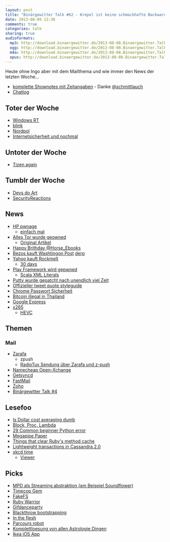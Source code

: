 ```yaml
---
layout: post
title: "Binärgewitter Talk #62 - Krepel ist keine schmackhafte Backware"
date: 2013-08-09 13:30
comments: true
categories: talk
sharing: true
audioformats:
  mp3: http://download.binaergewitter.de/2013-08-08.Binaergewitter.Talk.62.mp3
  ogg: http://download.binaergewitter.de/2013-08-08.Binaergewitter.Talk.62.ogg
  m4a: http://download.binaergewitter.de/2013-08-08.Binaergewitter.Talk.62.m4a
  opus: http://download.binaergewitter.de/2013-08-08.Binaergewitter.Talk.62.opus
---
```

Heute ohne Ingo aber mit dem Mailthema und wie immer den News der letzten Woche...

* [komplette Shownotes mit Zeitangaben](http://pad.shownot.es/doc/binaergewitter-62/readonly#htmllist ) - Danke [@schmittlauch](https://twitter.com/schmittlauch)
* [Chatlog](http://xenim.imake.io/chatlog/binaergewitter-BGT062)

## Toter der Woche

* [Windows RT](http://www.nzz.ch/aktuell/digital/asus-gibt-windows-rt-auf-1.18126063)
* [blink](http://www.heise.de/open/meldung/Firefox-23-mit-Teilen-Funktion-und-ohne-blink-1930833.html)
* [Nordpol](http://www.mnn.com/earth-matters/climate-weather/stories/north-pole-melts-forms-lake-at-top-of-the-world)
* [Internetsicherheit](https://github.com/search?p=3&q=mysqldump+-p&ref=searchresults&type=Code)[ und nochmal](https://github.com/search?p=3&q=extension:php+mysql_query+$_GET&ref=searchresults&type=Code
)

## Untoter der Woche

* [Tizen again](http://www.heise.de/newsticker/meldung/Samsung-Tizen-fuer-alles-1930958.html)

## Tumblr der Woche

- [Devs do Art](http://devsdoart.com/)
- [SecurityReactions](http://securityreactions.tumblr.com/post/57703935169/this-happens-every-time-we-draw-network-diagrams-on-the)

## News

- [HP pwnage](http://sekurak.pl/hp-laserjet-pro-printers-remote-admin-password-extraction/)
    * [einfach mal](http://reddit.com/r/shittyadvice)
- [Alles Tor wurde geowned](http://arstechnica.com/tech-policy/2013/08/researchers-say-tor-targeted-malware-phoned-home-to-nsa/)
  - [Original Artikel](http://www.twitlonger.com/show/n_1rlo0uu)
- [Happy Brithday @Horse_Ebooks](https://medium.com/language-lingustics/7e3b7130f131)
- [Bezos kauft Washtingon Post](http://techcrunch.com/2013/08/05/bezos-not-bozos/) [derp](
http://www.washingtonpost.com/national/washington-post-to-be-sold-to-jeff-bezos/2013/08/05/ca537c9e-fe0c-11e2-9711-3708310f6f4d_story.html)
- [Yahoo kauft Rockmelt](http://blog.rockmelt.com/post/57166686461/big-company-news)
    * [30 days](http://yahoo.tumblr.com/post/57582020969/kicking-off-30-days-of-change)
- [Play Framework wird gepwned](http://www.playframework.com/security/vulnerability/20130806-SessionInjection)
    * [Scala XML Literals](http://grahamhackingscala.blogspot.de/2009/11/xml-generation-with-scala.html)
- [Putty wurde gepatcht nach unendlich viel Zeit](http://www.chiark.greenend.org.uk/~sgtatham/putty/)
- [Offizieller tweet quote styleguide](http://www.mla.org/style/handbook_faq/cite_a_tweet)
- [Chrome Passwort Sicherheit]( http://blog.elliottkember.com/chromes-insane-password-security-strategy)
- [Bitcoin illegal in Thailand](https://bitcoin.co.th/trading-suspended-due-to-bank-of-thailand-advisement/?bettertitle)
- [Google Express](https://www.google.com/shopping/express/about/index.html)
- [x265](https://bitbucket.org/multicoreware/x265/wiki/Home)
    * [HEVC](http://de.wikipedia.org/wiki/High_Efficiency_Video_Coding)

## Themen

### Mail

* [Zarafa](http://zarafa.com)
    - zpush
    - [RadioTux Sendung über Zarafa und z-push](http://www.radiotux.de/index.php?/archives/7159-RadioTux-Magazin-Juli-2011.html)
* [Namecheap Open-Xchange](https://www.namecheap.com/email/email-hosting.aspx)
* [Getsyncd](http://www.getsyncd.com/index.php)
* [FastMail](https://www.fastmail.fm/)
* [Zoho](https://www.zoho.com/)
* [Binärgewitter Talk #4](http://blog.binaergewitter.de/blog/2012/02/23/binaergewitter-talk-number-4-ich-filter-blumen/)

## Lesefoo

- [Is Dollar cost averaging dumb](http://business.time.com/2012/11/15/is-dollar-cost-averaging-dumb/)
- [Block, Proc, Lambda](http://awaxman11.github.io/blog/2013/08/05/what-is-the-difference-between-a-block/)
- [29 Common beginner Python error](http://pythonforbiologists.com/index.php/29-common-beginner-python-errors-on-one-page/)
- [Megapipe Paper](http://www.eecs.berkeley.edu/~sylvia/papers/osdi2012_megapipe.pdf)
- [Things that clear Ruby's method cache](https://charlie.bz/blog/things-that-clear-rubys-method-cache)
- [Lightweight transactions in Cassandra 2.0](http://www.datastax.com/dev/blog/lightweight-transactions-in-cassandra-2-0)
- [xkcd time](http://www.wired.com/underwire/2013/08/xkcd-time-comic/)
    * [Viewer](http://geekwagon.net/projects/xkcd1190/)

## Picks

- [MPD als Streaming abstraktion (am Beispiel Soundflower)](https://github.com/shackspace/soundflower/blob/master/backend/soundflower/mpdrunner.py)
- [Timecop Gem](https://github.com/travisjeffery/timecop)
- [FakeFS](https://github.com/defunkt/fakefs)
- [Ruby Warrior](https://www.bloc.io/ruby-warrior/#/)
- [Gifdanceparty](http://gifdanceparty.com/)
- [Blackthrow bootstrapping](http://en.wikipedia.org/wiki/Telecomix#Blackthrow)
- [In the flesh](http://www.imdb.com/title/tt2480514/)
- [Parcours robot](https://www.youtube.com/watch?v=ntlI-pDUxPE)
- [Komplettloesung von allen Astrologie Dingen](http://wahrsagercheck.wordpress.com/2013/07/29/so-funktioniert-astrologie-immer/)
- [Ikea iOS App](https://itunes.apple.com/de/app/ikea/id508738026?l=en&mt=8)

